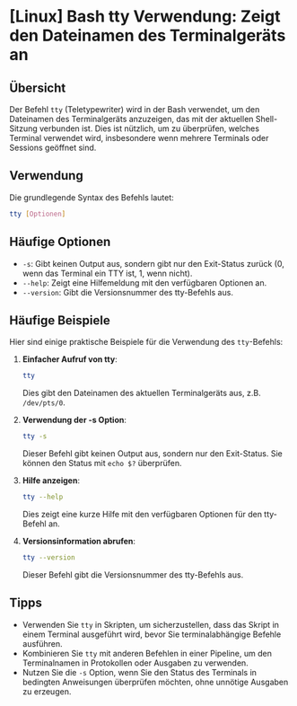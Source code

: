 # [Linux] Bash tty Verwendung: Zeigt den Dateinamen des Terminalgeräts an

## Übersicht
Der Befehl `tty` (Teletypewriter) wird in der Bash verwendet, um den Dateinamen des Terminalgeräts anzuzeigen, das mit der aktuellen Shell-Sitzung verbunden ist. Dies ist nützlich, um zu überprüfen, welches Terminal verwendet wird, insbesondere wenn mehrere Terminals oder Sessions geöffnet sind.

## Verwendung
Die grundlegende Syntax des Befehls lautet:

```bash
tty [Optionen]
```

## Häufige Optionen
- `-s`: Gibt keinen Output aus, sondern gibt nur den Exit-Status zurück (0, wenn das Terminal ein TTY ist, 1, wenn nicht).
- `--help`: Zeigt eine Hilfemeldung mit den verfügbaren Optionen an.
- `--version`: Gibt die Versionsnummer des tty-Befehls aus.

## Häufige Beispiele
Hier sind einige praktische Beispiele für die Verwendung des `tty`-Befehls:

1. **Einfacher Aufruf von tty**:
   ```bash
   tty
   ```
   Dies gibt den Dateinamen des aktuellen Terminalgeräts aus, z.B. `/dev/pts/0`.

2. **Verwendung der -s Option**:
   ```bash
   tty -s
   ```
   Dieser Befehl gibt keinen Output aus, sondern nur den Exit-Status. Sie können den Status mit `echo $?` überprüfen.

3. **Hilfe anzeigen**:
   ```bash
   tty --help
   ```
   Dies zeigt eine kurze Hilfe mit den verfügbaren Optionen für den tty-Befehl an.

4. **Versionsinformation abrufen**:
   ```bash
   tty --version
   ```
   Dieser Befehl gibt die Versionsnummer des tty-Befehls aus.

## Tipps
- Verwenden Sie `tty` in Skripten, um sicherzustellen, dass das Skript in einem Terminal ausgeführt wird, bevor Sie terminalabhängige Befehle ausführen.
- Kombinieren Sie `tty` mit anderen Befehlen in einer Pipeline, um den Terminalnamen in Protokollen oder Ausgaben zu verwenden.
- Nutzen Sie die `-s` Option, wenn Sie den Status des Terminals in bedingten Anweisungen überprüfen möchten, ohne unnötige Ausgaben zu erzeugen.